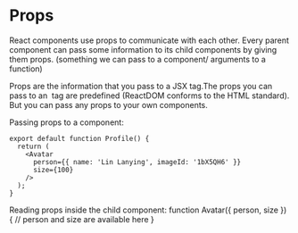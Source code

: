 # Props
React components use props to communicate with each other. Every parent component can pass some information to its child components by giving them props. 
(something we can pass to a component/ arguments to a function)

Props are the information that you pass to a JSX tag.The props you can pass to an <img> tag are predefined (ReactDOM conforms to the HTML standard). But you can pass any props to your own components.

Passing props to a component:
```
export default function Profile() {
  return (
    <Avatar
      person={{ name: 'Lin Lanying', imageId: '1bX5QH6' }}
      size={100}
    />
  );
}
```

Reading props inside the child component: 
function Avatar({ person, size }) {
  // person and size are available here
}
